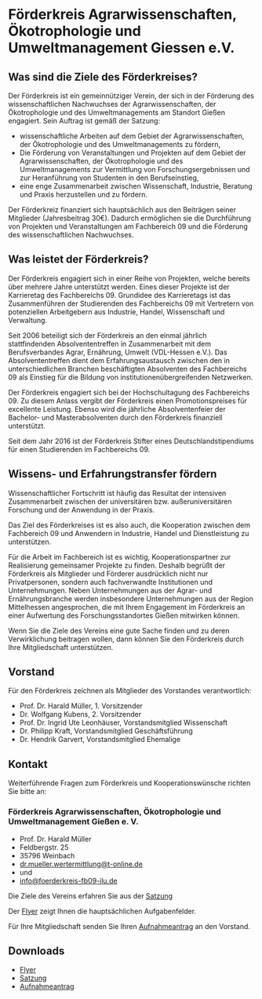 
Förderkreis Agrarwissenschaften, Ökotrophologie und Umweltmanagement Giessen e.V.
==================================================================================

Was sind die Ziele des Förderkreises?
---------------------------------------

Der Förderkreis ist ein gemeinnütziger Verein, der sich in der Förderung des
wissenschaftlichen Nachwuchses der Agrarwissenschaften, der Ökotrophologie und des
Umweltmanagements am Standort Gießen engagiert. Sein Auftrag ist gemäß der Satzung:

- wissenschaftliche Arbeiten auf dem Gebiet der Agrarwissenschaften, der Ökotrophologie
  und des Umweltmanagements zu fördern,
- Die Förderung von Veranstaltungen und Projekten auf dem Gebiet der Agrarwissenschaften,
  der Ökotrophologie und des Umweltmanagements zur Vermittlung von Forschungsergebnissen
  und zur Heranführung von Studenten in den Berufseinstieg,
- eine enge Zusammenarbeit zwischen Wissenschaft, Industrie, Beratung und Praxis 
  herzustellen und zu fördern.

Der Förderkreiz finanziert sich hauptsächlich aus den Beiträgen seiner Mitglieder
(Jahresbeitrag 30€). Dadurch ermöglichen sie die Durchführung von Projekten und 
Veranstaltungen am Fachbereich 09 und die Förderung des wissenschaftlichen Nachwuchses.

Was leistet der Förderkreis?
-----------------------------

Der Förderkreis engagiert sich in einer Reihe von Projekten, welche bereits über mehrere
Jahre unterstützt werden. Eines dieser Projekte ist der Karrieretag des Fachbereichs 09.
Grundidee des Karrieretags ist das Zusammenführen der Studierenden des Fachbereichs 09 mit
Vertretern von potenziellen Arbeitgebern aus Industrie, Handel, Wissenschaft und
Verwaltung.

Seit 2006 beteiligt sich der Förderkreis an den einmal jährlich stattfindenden
Absolvententreffen in Zusammenarbeit mit dem Berufsverbandes Agrar, Ernährung, Umwelt
(VDL-Hessen e.V.). Das Absolvententreffen dient dem Erfahrungsaustausch zwischen den in 
unterschiedlichen Branchen beschäftigten Absolventen des Fachbereichs 09 als Einstieg für
die Bildung von institutionenübergreifenden Netzwerken.

Der Förderkreis engagiert sich bei der Hochschultagung des Fachbereichs 09. Zu diesem
Anlass vergibt der Förderkreis einen Promotionspreises für excellente Leistung. Ebenso
wird die jährliche Absolventenfeier der Bachelor- und Masterabsolventen durch den
Förderkreis finanziell unterstützt.

Seit dem Jahr 2016 ist der Förderkreis Stifter eines Deutschlandstipendiums für einen
Studierenden im  Fachbereichs 09.

Wissens- und Erfahrungstransfer fördern
-------------------------------------------

Wissenschaftlicher Fortschritt ist häufig das Resultat der intensiven Zusammenarbeit
zwischen der universitären bzw. außeruniversitären Forschung und der Anwendung in der
Praxis.

Das Ziel des Förderkreises ist es also auch, die Kooperation zwischen dem Fachbereich 09
und Anwendern in Industrie, Handel und Dienstleistung zu unterstützen. 

Für die Arbeit im Fachbereich ist es wichtig, Kooperationspartner zur Realisierung
gemeinsamer Projekte zu finden. Deshalb begrüßt der Förderkreis als Mitglieder und
Förderer ausdrücklich nicht nur Privatpersonen, sondern auch fachverwandte Institutionen
und Unternehmungen. Neben Unternehmungen aus der Agrar- und Ernährungsbranche werden
insbesondere Unternehmungen aus der Region Mittelhessen angesprochen, die mit Ihrem
Engagement im Förderkreis an einer Aufwertung des Forschungsstandortes Gießen mitwirken
können.

Wenn Sie die Ziele des Vereins eine gute Sache finden und zu deren Verwirklichung
beitragen wollen, dann können Sie den Förderkreis durch Ihre Mitgliedschaft unterstützen.

 
Vorstand
--------

Für den Förderkreis zeichnen als Mitglieder des Vorstandes verantwortlich:

- Prof. Dr. Harald Müller, 1. Vorsitzender 
- Dr. Wolfgang Kubens, 2. Vorsitzender 
- Prof. Dr. Ingrid Ute Leonhäuser, Vorstandsmitglied Wissenschaft
- Dr. Philipp Kraft, Vorstandsmitglied Geschäftsführung
- Dr. Hendrik Garvert, Vorstandsmitglied Ehemalige

Kontakt
-----------

Weiterführende Fragen zum Förderkreis und Kooperationswünsche richten Sie bitte an:

### Förderkreis Agrarwissenschaften, Ökotrophologie und Umweltmanagement Gießen e. V.

- Prof. Dr. Harald Müller
- Feldbergstr. 25
- 35796 Weinbach
- dr.mueller.wertermittlung@t-online.de
- und
- info@foerderkreis-fb09-jlu.de

Die Ziele des Vereins erfahren Sie aus der [Satzung](res/satzung.pdf)

Der [Flyer](res/flyer.pdf) zeigt Ihnen die hauptsächlichen Aufgabenfelder.

Für Ihre Mitgliedschaft senden Sie Ihren [Aufnahmeantrag](res/antrag.pdf) an den Vorstand.

Downloads
-----------

- [Flyer](res/flyer.pdf)
- [Satzung](res/satzung.pdf)
- [Aufnahmeantrag](res/antrag.pdf)

